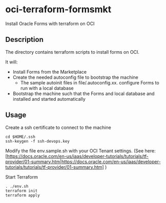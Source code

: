 # oci-terraform-formsmkt
Install Oracle Forms with terraform on OCI

## Description
The directory contains terraform scripts to install forms on OCI.

It will:
- Install Forms from the Marketplace
- Create the needed autoconfig file to bootstrap the machine
  - The sample autoinit files in file/.autoconfig.xx. configure Forms to run with a local database
- Bootstrap the machine such that the Forms and local database and installed and started automatically

## Usage
Create a ssh certificate to connect to the machine
```
cd $HOME/.ssh
ssh-keygen -f ssh-devops.key
```

Modify the file env.sample.sh with your OCI Tenant settings.
(See here: [https://docs.oracle.com/en-us/iaas/developer-tutorials/tutorials/tf-provider/01-summary.htm|https://docs.oracle.com/en-us/iaas/developer-tutorials/tutorials/tf-provider/01-summary.htm] )

Start Terraform

```
. ./env.sh
terraform init
terraform apply 
```


